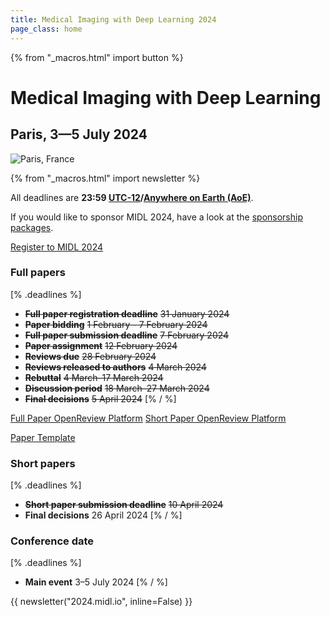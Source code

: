 ```yaml
---
title: Medical Imaging with Deep Learning 2024
page_class: home
---
```

{% from "_macros.html" import button %}
# Medical Imaging with Deep Learning
## Paris, 3—5 July 2024
<p class="primary-photo centered">
    <img alt="Paris, France" src="/images/paris_small.jpeg">
</p>

{% from "_macros.html" import newsletter %}

All deadlines are **23:59 [UTC-12](https://www.timeanddate.com/time/zones/aoe)/[Anywhere on Earth (AoE)](https://en.wikipedia.org/wiki/Anywhere_on_Earth)**.

If you would like to sponsor MIDL 2024, have a look at the [sponsorship packages](/sponsorship-packages.html).


<p class="button">
  <a href="https://it.cborg.info/MIDL2024/" target="_blank">Register to MIDL 2024</a>
</p>


### Full papers
[% .deadlines %]
* **<s>Full paper registration deadline</s>** <s>31 January 2024</s>
* **<s>Paper bidding</s>** <s>1 February - 7 February 2024</s>
* **<s>Full paper submission deadline</s>** <s>7 February 2024</s>
* **<s>Paper assignment</s>** <s>12 February 2024</s>
* **<s>Reviews due</s>** <s>28 February 2024</s>
* **<s>Reviews released to authors</s>** <s>4 March 2024</s>
* **<s>Rebuttal</s>** <s>4 March–17 March 2024</s>
* **<s>Discussion period</s>** <s>18 March–27 March 2024</s>
* **<s>Final decisions</s>** <s>5 April 2024</s>
[% / %]

<p class="button">
  <a href="https://openreview.net/group?id=MIDL.io/2024/Conference" target="_blank">Full Paper OpenReview Platform</a>
  <a href="https://openreview.net/group?id=MIDL.io/2024/Short_Papers" target="_blank">Short Paper OpenReview Platform</a>
</p>
<p class="button">
  <a href="https://github.com/MIDL-Conference/MIDLLatexTemplate" target="_blank">Paper Template</a>
</p>

### Short papers
[% .deadlines %]
* **<s>Short paper submission deadline</s>** <s>10 April 2024</s>
* **Final decisions** 26 April 2024
[% / %]

### Conference date
[% .deadlines %]
* **Main event** 3–5 July 2024
[% / %]

{{ newsletter("2024.midl.io", inline=False) }}
